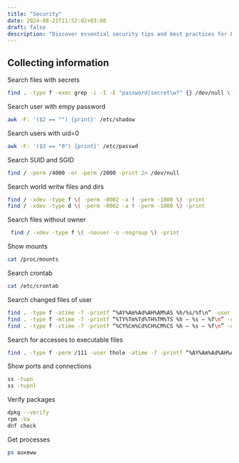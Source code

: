```yaml
---
title: "Security"
date: 2024-08-21T11:52:02+03:00
draft: false
description: "Discover essential security tips and best practices for Linux, designed to protect your server against threats and ensure its smooth operation."
---
```



## Сollecting information

Search files with secrets

```bash
find . -type f -exec grep -i -I -E "password|secret\w?" {} /dev/null \;
```


Search user with empy password

```bash
awk -F: '($2 == "") {print}' /etc/shadow
```

Search users with uid=0

```bash
awk -F: '($3 == "0") {print}' /etc/passwd
```


Search SUID and SGID

```bash
find / -perm /4000 -or -perm /2000 -print 2> /dev/null
```

Search world writw files and dirs

```bash
find / -xdev -type f \( -perm -0002 -a ! -perm -1000 \) -print
find / -xdev -type d \( -perm -0002 -a ! -perm -1000 \) -print
```

Search files without owner

```bash
 find / -xdev -type f \( -nouser -o -nogroup \) -print
```

Show mounts

```bash
cat /proc/mounts
```

Search crontab

```bash
cat /etc/crontab
```

Search changed files of user

```bash
find . -type f -atime -7 -printf “%AY%Am%Ad%AH%AM%AS %h/%s/%f\n” -user <username>|sort -n
find . -type f -mtime -7 -printf “%TY%Tm%Td%TH%TM%TS %h — %s — %f\n” -user <username>|sort -n
find . -type f -ctime -7 -printf “%CY%Cm%Cd%CH%CM%CS %h — %s — %f\n” -user <username>|sort –n
```

Search for accesses to executable files

```bash
find . -type f -perm /111 -user thole -atime -7 -printf “%AY%Am%Ad%AH%AM%AS %h — %s — %f\n” -user <username>| sort -n
```

Show ports and connections

```bash
ss -tupn
ss -tupnl
```

Verify packages

```bash
dpkg --verify
rpm -Va
dnf check
```

Get processes

```bash
ps auxeww
```